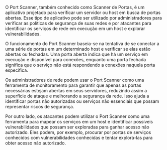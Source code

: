 O Port Scanner, também conhecido como Scanner de Portas, é um aplicativo projetado para verificar um servidor ou host em busca de portas abertas. Esse tipo de aplicativo pode ser utilizado por administradores para verificar as políticas de segurança de suas redes e por atacantes para identificar os serviços de rede em execução em um host e explorar vulnerabilidades.

O funcionamento do Port Scanner baseia-se na tentativa de se conectar a uma série de portas em um determinado host e verificar se elas estão abertas ou fechadas. Uma porta aberta indica que há um serviço em execução e disponível para conexões, enquanto uma porta fechada significa que o serviço não está respondendo a conexões naquela porta específica.

Os administradores de rede podem usar o Port Scanner como uma ferramenta de monitoramento para garantir que apenas as portas necessárias estejam abertas em seus servidores, reduzindo assim a superfície de ataque e melhorando a segurança da rede. Isso ajuda a identificar portas não autorizadas ou serviços não essenciais que possam representar riscos de segurança.

Por outro lado, os atacantes podem utilizar o Port Scanner como uma ferramenta para mapear os serviços em um host e identificar possíveis vulnerabilidades que possam ser exploradas para ganhar acesso não autorizado. Eles podem, por exemplo, procurar por portas de serviços conhecidos com vulnerabilidades conhecidas e tentar explorá-las para obter acesso não autorizado.

